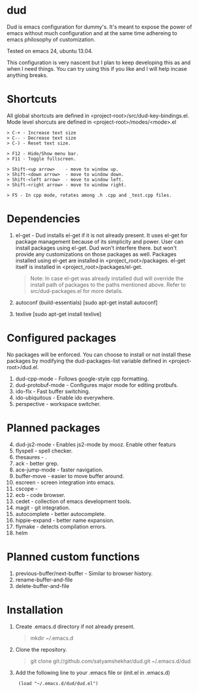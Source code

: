 dud
===

Dud is emacs configuration for dummy's. It's meant to expose the
power of emacs without much configuration and at the same time
adhereing to emacs philosophy of customization.

Tested on emacs 24, ubuntu 13.04.

This configuration is very nascent but I plan to keep developing
this as and when I need things. You can try using this if you like
and I will help incase anything breaks.

Shortcuts
=========
All global shortcuts are defined in \<project-root\>/src/dud-key-bindings.el.
Mode level shorcuts are defined in \<project-root\>/modes/\<mode\>.el

    > C-+ - Increase text size
    > C-- - Decrease text size
    > C-) - Reset text size.

    > F12 - Hide/Show menu bar.
    > F11 - Toggle fullscreen.

    > Shift-<up arrow>    - move to window up.
    > Shift-<down arrow>  - move to window down.
    > Shift-<left arrow>  - move to window left.
    > Shift-<right arrow> - move to window right.

    > F5 - In cpp mode, rotates among .h .cpp and _test.cpp files.

Dependencies
============
1. el-get - Dud installs el-get if it is not already present.
   It uses el-get for package management because of its simplicity
   and power. User can install packages using el-get. Dud won't interfere there.
   but won't provide any customizations on those packages as well. Packages
   installed using el-get are installed in \<project_root\>/packages. el-get
   itself is installed in \<project_root\>/packages/el-get.
   > Note: In case el-get was already installed dud will override the install
     path of packages to the paths mentioned above. Refer to src/dud-packages.el
     for more details.

2. autoconf (build-essentials) [sudo apt-get install autoconf]
3. texlive [sudo apt-get install texlive]


Configured packages
===================

No packages will be enforced. You can choose to install or not install
these packages by modifying the dud-packages-list variable defined in
\<project-root\>/dud.el.

1. dud-cpp-mode - Follows google-style cpp formatting.
2. dud-protobuf-mode - Configures major mode for editing protbufs.
3. ido-flx           - Fast buffer switching.
4. ido-ubiquitous    - Enable ido everywhere.
5. perspective       - workspace switcher.

Planned packages
================
4. dud-js2-mode   - Enables js2-mode by mooz. Enable other featurs
5. flyspell       - spell checker.
6. thesaures      - .
7. ack            - better grep.
8. ace-jump-mode  - faster navigation.
9. buffer-move    - easier to move buffer around.
10. escreen       - screen integration into emacs.
11. cscope        -
12. ecb           - code browser.
13. cedet         - collection of emacs development tools.
14. magit         - git integration.
15. autocomplete  - better autocomplete.
16. hippie-expand - better name expansion.
17. flymake       - detects compilation errors.
18. helm

Planned custom functions
========================
1. previous-buffer/next-buffer - Similar to browser history.
2. rename-buffer-and-file
3. delete-buffer-and-file

Installation
============

1. Create .emacs.d directory if not already present.

    > mkdir ~/.emacs.d

2. Clone the repository.

    > git clone git://github.com/satyamshekhar/dud.git ~/.emacs.d/dud

3. Add the following line to your .emacs file or (init.el in .emacs.d)

    <code> (load "~/.emacs.d/dud/dud.el") </code>
